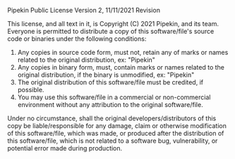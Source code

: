 Pipekin Public License
Version 2, 11/11/2021 Revision 

This license, and all text in it, is Copyright (C) 2021 Pipekin, and its team.
Everyone is permitted to distribute a copy of this software/file's source code or binaries under the following conditions:

  1. Any copies in source code form, must not, retain any of marks or names related to the original distribution, ex: "Pipekin"
  2. Any copies in binary form, must, contain marks or names related to the original distribution, if the binary is unmodified, 
	 ex: "Pipekin"
  3. The original distribution of this software/file must be credited, if possible.
  4. You may use this software/file in a commercial or non-commercial environment without any attribution to the original software/file.
 
Under no circumstance, shall the original developers/distributors of this copy be liable/responsible for any damage, claim or otherwise 
modification of this software/file, which was made, or produced after the distribution of this software/file, which is not related to a 
software bug, vulnerability, or potential error made during production.

